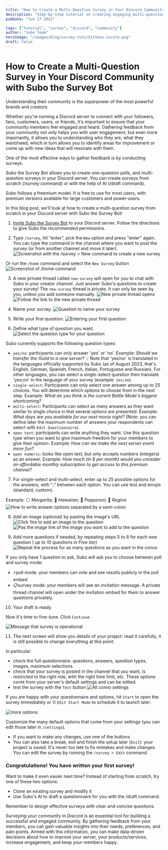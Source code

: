 ```yaml
---
title: "How to Create a Multi-Question Survey in Your Discord Community with Subo the Survey Bot"
description: "Step-by-step tutorial on creating engaging multi-question surveys in Discord using Subo the Survey Bot."
pubDate: "Jun 27 2022"

tags: ["tutorial", "survey", "discord", "community"] 
author: "Subo Team"
heroImage: "/images/blog/survey-tuto/kittens-invite.png"
draft: false
---
```


# How to Create a Multi-Question Survey in Your Discord Community with Subo the Survey Bot

Understanding their community is the superpower of the most powerful brands and creators.

Whether you're running a Discord server to connect with your followers, fans, customers, users, or friends, it's important to ensure that your community members feel engaged and heard. Gathering feedback from your community not only helps you with user engagement, but even more importantly, it allows you to understanding who they are, what they want/need, which in turn allows you to identify areas for improvement or come up with new ideas that will resonate with them.

One of the most effective ways to gather feedback is by conducting surveys.

Subo the Survey Bot allows you to create one-question polls, and multi-question surveys in your Discord server. You can create surveys from scratch (/survey command) or with the help of AI (/draft command).

Subo follows a freemium model. It is free to use for most users, with premium versions available for large customers and power-users.

In this blog post, we'll look at how to create a multi-question survey from scratch in your Discord server with Subo the Survey Bot!

1. [Invite Subo the Survey Bot](/invite) to your Discord server. Follow the directions to give Subo the recommended permissions.

2. Type `/survey`, hit "enter", pick the `New` option and press "enter" again. You can type the command in the channel where you want to post the survey (or from another channel and move it later).
![Screenshot with the /survey > New command to create a new survey](/images/blog/survey-tuto/survey-1-ljbkw.png) 

Or run the `/home` command and select the `New Survey` button
![Screenshot of /home command](/images/blog/survey-tuto/survey2-wem0u.png)

3. A new private thread called `new-survey` will open for you to chat with Subo in your creator channel. Just answer Subo's questions to create your survey! The `new-survey` thread is private. It can only be seen by you, unless you add someone manually.
![New private thread opens](/images/blog/survey-tuto/survey3-71yb7.png)
![Follow the link to the new private thread](/images/blog/survey-tuto/survey4-yi9cg.png)

4. Name your survey.
![Question to name your survey](/images\blog/survey-tuto/survey5-kkhph.png)

5. Write your first question.
![Entering your first question](/images/blog/survey-tuto/survey6-iy7vf.png)

6. Define what type of question you want.
![Select the question type for your question](/images/blog/survey-tuto/survey7-5v62v.png)

Subo currently supports the following question types:

- `yes/no`: participants can only answer 'yes' or 'no'.
    Example: _Should we transfer the Guild to a new server?_
    💡 Note that 'yes/no' is translated in the languages officially supported by Subo (as of August 2023, that's English, German, Spanish, French, Italian, Portuguese and Russian). For other languages, you can select a single-select question then translate 'yes;no' in the language of your survey (example: `jes;ne`).
- `single-select`: Participants can only select one answer among up to 25 choices. You will determine which options to choose from in the next step.
Example: _What do you think is the current Battle Mode's biggest shortcoming?_
- `multi-select`: Participants can select as many answers as they want similar to single choice in that several options are presented.
Example: _What days are you available for our next movie night?_
(Note: you can define later the maximum number of answers your respondents can select with `Edit Questionnaire`).
- `open text`: participants can write anything they want. Use this question type when you want to give maximum freedom for your members to give their opinion.
Example: _How can we make the next server event more fun?_
- `open numeric`: looks like open text, but only accepts numbers (integers) as an answer.
Example: _How much (in $ per month) would you consider an affordable monthly subscription to get access to this premium channel?_

7. For single-select and multi-select, enter up to 25 possible options for the answers, with ";" between each option. You can use text and emojis (standard, custom).

Example: ⚪ _Margarita;_ 🍍 _Hawaiian;_ 🔴 _Pepperoni;_ 🍄 _Regina_
![How to write answer options separated by a semi-colon](/images/blog/survey-tuto/survey8-daoa4.png)

8. Add an image (optional) by pasting the image's URL
![Click Yes to add an image to the question](/images/blog/survey-tuto/survey9-0bz3g.png)
![Pas the image link of the image you want to add to the question](/images/blog/survey-tuto/survey10-zb8cl.png)

9. Add more questions if needed, by repeating steps 5 to 8 for each new question ( _up to 10 questions in Free tier)_
![Repeat the process for as many questions as you want in the convo](/images/blog/survey-tuto/survey11-oiqb0.png)

If you only have 1 question to ask, Subo will ask you to choose between poll and survey mode:

- ⚡poll mode: your members can vote and see results publicly in the poll embed
- 📋survey mode: your members will see an invitation message. A private thread channel will open under the invitation embed for them to answer questions privately.

10. Your draft is ready.

Now it's time to fine-tune. Click `Continue`

![Message that survey is operational](/images/blog/survey-tuto/survey12-ourcp.png)

11. The next screen will show you details of your project: read it carefully, it is still possible to change everything at this point.

In particular:

- check the full questionnaire: questions, answers, question types, images, maximum selections.
- check that your survey is posted in the channel that you want, is restricted to the right role, with the right time limit, etc. These options come from your server's default settings and can be edited.
- test the survey with the `Test` button
![All convo settings](/images/blog/survey-tuto/survey13-2oldc.png)

If you are happy with your questionnaire and options, hit `Start` to open the survey immediately or ⏰ `Edit Start Mode` to schedule it to launch later.

![more options](/images/blog/survey-tuto/survey14-tme83.png)

Customize the many default options that come from your settings (you can edit those later in `/settings`).

- If you want to make any changes, use one of the buttons 
- You can also take a break, exit and finish the setup later (`Exit`): your project is saved. It's never too late to fix mistakes and make changes. You can edit the survey by running the `/survey > Edit` command.

### **Congratulations!** You have written your first survey!

Want to make it even easier next time? Instead of starting from scratch, try one of these two options:

- Clone an existing survey and modify it
- Use Subo's AI to draft a questionnaire for you with the /draft command.

Remember to design effective surveys with clear and concise questions.

Surveying your community in Discord is an essential tool for building a successful and engaged community. By gathering feedback from your members, you can gain valuable insights into their needs, preferences, and pain points. Armed with this information, you can make data-driven decisions about how to improve your server, your products/services, increase engagement, and keep your members happy.